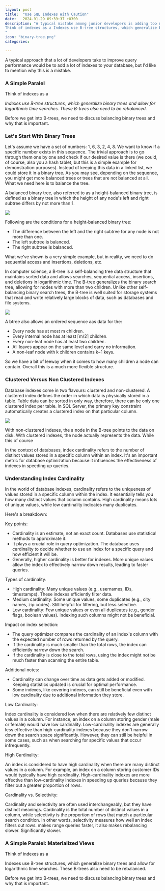 ```yaml
---
layout: post
title:  "Use SQL Indexes With Caution"
date:   2024-01-29 09:39:37 +0300
description: "A typical mistake among junior developers is adding too many indexes to tables in SQL databases, way more than it would be necessary. On first impression, it wouldn't look like they would be a big deal, but that's not the case. A Simple Paralel:
Think of indexes as a Indexes use B-tree structures, which generalize binary trees and allow for logarithmic time searches. These B-trees also need to be rebalanced. Before we get into B-trees, we need to discuss balancing binary trees and why that is important.
"
icon: "binary-tree.png"
categories: 

---
```

A typical approach that a lot of developers take to improve query performance would be to add a lot of indexes to your database, but I'd like to mention why this is a mistake.

### A Simple Paralel
Think of indexes as a 

*Indexes use B-tree structures, which generalize binary trees and allow for logarithmic time searches. These B-trees also need to be rebalanced.*

Before we get into B-trees, we need to discuss balancing binary trees and why that is important.

### Let's Start With Binary Trees
Let's assume we have a set of numbers: 1, 6, 3, 2, 4, 8. We want to know if a specific number exists in this sequence. The trivial approach is to go through them one by one and check if our desired value is there (we could, of course, also you a hash tablet, but this is a simple example for demonstration purposes). Instead of keeping this data in a linked list, we could store it in a binary tree. As you may see, depending on the sequence, you might get more balanced trees or trees that are not balanced at all. What we need here is to balance the tree.
 
A balanced binary tree, also referred to as a height-balanced binary tree, is defined as a binary tree in which the height of any node's left and right subtree differs by not more than 1.

<img src="unbalanced.png" class="img" />

Following are the conditions for a height-balanced binary tree:

* The difference between the left and the right subtree for any node is not more than one.
* The left subtree is balanced.
* The right subtree is balanced.

What we've shown is a very simple example, but in reality, we need to do sequential access and insertions, deletions, etc.

In computer science, a B-tree is a self-balancing tree data structure that maintains sorted data and allows searches, sequential access, insertions, and deletions in logarithmic time. The B-tree generalizes the binary search tree, allowing for nodes with more than two children. Unlike other self-balancing binary search trees, the B-tree is well suited for storage systems that read and write relatively large blocks of data, such as databases and file systems.

<img src="b-tree.jpeg" class="img" />

A btree also allows an ordered sequence aas data for the:
 
* Every node has at most m children.
* Every internal node has at least ⌈m/2⌉ children.
* Every non-leaf node has at least two children.
* All leaves appear on the same level and carry no information.
* A non-leaf node with k children contains k−1 keys.

So we have a bit of leeway when it comes to how many children a node can contain. Overall this is a much more flexible structure.

### Clustered Versus Non Clustered Indexes
Database indexes come in two flavours: clustered and non-clustered. A clustered index defines the order in which data is physically stored in a table. Table data can be sorted in only way, therefore, there can be only one clustered index per table. In SQL Server, the primary key constraint automatically creates a clustered index on that particular column.

<img src="clustered.webp" class="img" />

With non-clustered indexes, the a node in the B-tree points to the data on disk. With clustered indexes, the node actually represents the data. While this of course

In the context of databases, index cardinality refers to the number of distinct values stored in a specific column within an index. It's an important metric for database optimization because it influences the effectiveness of indexes in speeding up queries.

### Understanding Index Cardinality


In the world of database indexes, cardinality refers to the uniqueness of values stored in a specific column within the index. It essentially tells you how many distinct values that column contains. High cardinality means lots of unique values, while low cardinality indicates many duplicates.

Here's a breakdown:

Key points:

* Cardinality is an estimate, not an exact count. Databases use statistical methods to approximate it.
* It plays a crucial role in query optimization. The database uses cardinality to decide whether to use an index for a specific query and how efficient it will be.
* Generally, higher cardinality is better for indexes. More unique values allow the index to effectively narrow down results, leading to faster queries.

Types of cardinality:

* High cardinality: Many unique values (e.g., usernames, IDs, timestamps). These indexes efficiently filter data.
* Medium cardinality: Some unique values, some duplicates (e.g., city names, zip codes). Still helpful for filtering, but less selective.
* Low cardinality: Few unique values or even all duplicates (e.g., gender flags, boolean values). Indexing such columns might not be beneficial.

Impact on index selection:

* The query optimizer compares the cardinality of an index's column with the expected number of rows returned by the query.
* If the cardinality is much smaller than the total rows, the index can efficiently narrow down the search.
* If the cardinality is close to the total rows, using the index might not be much faster than scanning the entire table.

Additional notes:

* Cardinality can change over time as data gets added or modified. Keeping statistics updated is crucial for optimal performance.
* Some indexes, like covering indexes, can still be beneficial even with low cardinality due to additional information they store.


Low Cardinality:

Index cardinality is considered low when there are relatively few distinct values in a column. For instance, an index on a column storing gender (male or female) would have low cardinality. Low-cardinality indexes are generally less effective than high-cardinality indexes because they don't narrow down the search space significantly. However, they can still be helpful in some cases, such as when searching for specific values that occur infrequently.

High Cardinality:

An index is considered to have high cardinality when there are many distinct values in a column. For example, an index on a column storing customer IDs would typically have high cardinality. High-cardinality indexes are more effective than low-cardinality indexes in speeding up queries because they filter out a greater proportion of rows.

Cardinality vs. Selectivity:

Cardinality and selectivity are often used interchangeably, but they have distinct meanings. Cardinality is the total number of distinct values in a column, while selectivity is the proportion of rows that match a particular search condition. In other words, selectivity measures how well an index filters out rows. makes range queries faster, it also makes rebalancing slower. Significantly slower.

### A Simple Paralel: Materialized Views
Think of indexes as a

Indexes use B-tree structures, which generalize binary trees and allow for logarithmic time searches. These B-trees also need to be rebalanced.

Before we get into B-trees, we need to discuss balancing binary trees and why that is important.

